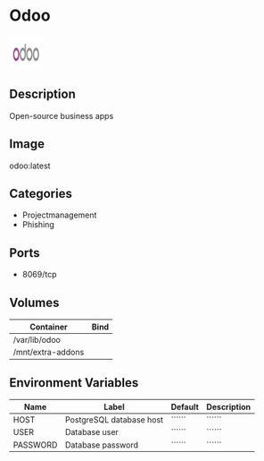 # Odoo

![Logo](images/Odoo.png)

## Description
Open\-source business apps

## Image
odoo:latest

## Categories
- Projectmanagement
- Phishing

## Ports
- 8069/tcp

## Volumes
| Container | Bind |
|-----------|------|
| /var/lib/odoo |  |
| /mnt/extra-addons |  |

## Environment Variables
| Name | Label | Default | Description |
|------|-------|---------|-------------|
| HOST | PostgreSQL database host | `````` | `````` |
| USER | Database user | `````` | `````` |
| PASSWORD | Database password | `````` | `````` |

